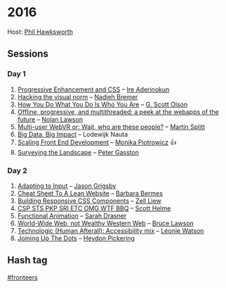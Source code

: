 # 2016

Host: [Phil Hawksworth](https://twitter.com/philhawksworth)

## Sessions

### Day 1

1. [Progressive Enhancement and CSS](2016%2010%2006%20-%20Day%201/1%20-%20Progressive%20Enhancement%20and%20CSS.md) – [Ire Aderinokun](https://twitter.com/ireaderinokun)
2. [Hacking the visual norm](2016%2010%2006%20-%20Day%201/2%20-%20Hacking%20the%20visual%20norm.md) – [Nadieh Bremer](https://twitter.com/NadiehBremer)
3. [How You Do What You Do Is Who You Are](2016%2010%2006%20-%20Day%201/3%20-%20How%20you%20do%20what%20you%20do%20is%20who%20you%20are.md) – [G. Scott Olson](https://twitter.com/gscottolson)
4. [Offline, progressive, and multithreaded: a peek at the webapps of the future](2016%2010%2006%20-%20Day%201/4%20-%20Offline,%20Progressive%20and%20Multithreaded.md) – [Nolan Lawson](https://twitter.com/nolanlawson)
5. [Multi-user WebVR or: Wait, who are these people?](2016%2010%2006%20-%20Day%201/5%20-%20Multi-user%20WebVR.md) – [Martin Splitt](https://twitter.com/g33konaut)
6. [Big Data, Big Impact](2016%2010%2006%20-%20Day%201/6%20-%20Big%20Data,%20Big%20Impact.md) – Lodewijk Nauta
7. [Scaling Front End Development](2016%2010%2006%20-%20Day%201/7%20-%20Scaling%20Frontend%20Development.md) – [Monika Piotrowicz](https://twitter.com/monsika) :thumbsup:
8. [Surveying the Landscape](2016%2010%2006%20-%20Day%201/8%20-%20Surveying%20the%20landscape.md) – [Peter Gasston](https://twitter.com/stopsatgreen)

### Day 2

1. [Adapting to Input](2016%2010%2007%20-%20Day%202/1%20-%20Adapting%20to%20Input.md) – [Jason Grigsby](https://twitter.com/grigs)
2. [Cheat Sheet To A Lean Website](2016%2010%2007%20-%20Day%202/2%20-%20Cheat%20Sheet%20to%20a%20Lean%20Website.md) – [Barbara Bermes](https://twitter.com/bbinto)
3. [Building Responsive CSS Components](2016%2010%2007%20-%20Day%202/3%20-%20Building%20Responsive%20CSS%20Components.md) – [Zell Liew](https://twitter.com/zellwk)
4. [CSP STS PKP SRI ETC OMG WTF BBQ](2016%2010%2007%20-%20Day%202/4%20-%20CSP%20STS%20PKP%20SRI%20ETC%20OMG%20WTF%20BBQ.md) – [Scott Helme](https://twitter.com/Scott_Helme)
5. [Functional Animation](2016%2010%2007%20-%20Day%202/5%20-%20Functional%20Animation.md) – [Sarah Drasner](https://twitter.com/sarah_edo)
6. [World-Wide Web, not Wealthy Western Web](2016%2010%2007%20-%20Day%202/6%20-%20World-Wide%20Web,%20not%20Wealthy%20Western%20Web.md) – [Bruce Lawson](https://twitter.com/brucel)
7. [Technologic (Human Afterall): Accessibility mix](2016%2010%2007%20-%20Day%202/7%20-%20Technologic%20%28Human%20Afterall%29%20-%20Accessibility%20Mix.md) – [Léonie Watson](https://twitter.com/leoniewatson)
8. [Joining Up The Dots](2016%2010%2007%20-%20Day%202/8%20-%20Joining%20Up%20the%20Dots.md) – [Heydon Pickering](https://twitter.com/heydonworks)

## Hash tag

[#fronteers](https://twitter.com/search?q=%23fronteers)
